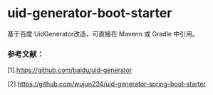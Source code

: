 # uid-generator-boot-starter

基于百度 UidGenerator改造，可直接在 Mavenn 或 Gradle 中引用。

### 参考文献：

[1].https://github.com/baidu/uid-generator

[2].https://github.com/wujun234/uid-generator-spring-boot-starter
